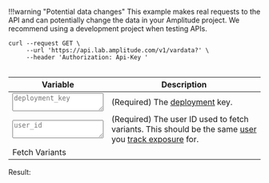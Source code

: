 <!-- markdown-link-check-disable -->
!!!warning "Potential data changes"
    This example makes real requests to the API and can potentially change the data in your Amplitude project. We recommend using a development project when testing APIs.

<pre>
<code>curl --request GET \
     --url 'https://api.lab.amplitude.com/v1/vardata?<span id='curl_user_id'></span>' \
     --header 'Authorization: Api-Key <span id='curl_deployment_key'></span>'
</code>
</pre>

| <div class='big-column'>Variable</div> | Description |
| --- | --- |
| <textarea class="at-field" spellcheck="false" placeholder="deployment_key" id="deployment_key"></textarea> | (Required) The [deployment](../../general/data-model.md#deployments) key. |
| <textarea class="at-field" spellcheck="false" placeholder="user_id" id="user_id"></textarea> | (Required) The user ID used to fetch variants. This should be the same [user](../../general/data-model.md#users) you [track exposure](./track-exposure.md) for. |
| <a class="md-button" id="at-action-button">Fetch Variants</a> | |

Result: <span id="failure_tip"></span>
<pre>
<code id="result">
</code>
</pre>

<script src="/javascripts/api-table.js">
</script>

<script>
document.getElementById('deployment_key').value =
     localStorage.getItem('deployment_key') || '';

setupApiTable({
     'deployment_key': false,
     'user_id': true
}, async function(fields) {
     const deploymentKey = fields['deployment_key'];
     const userId = fields['user_id'];

     localStorage.setItem('deployment_key', deploymentKey);

     const response = await fetch('https://api.lab.amplitude.com/v1/vardata?user_id=' + userId, {
          headers: {
               'Authorization': 'Api-Key ' + deploymentKey,
          },
     });
     if (response.status != 200) {
          const body = await response.text();
          throw Error(response.status + ': ' + body);
     }
     const result = await response.json();
     return JSON.stringify(result, null, 2);
});
</script>
